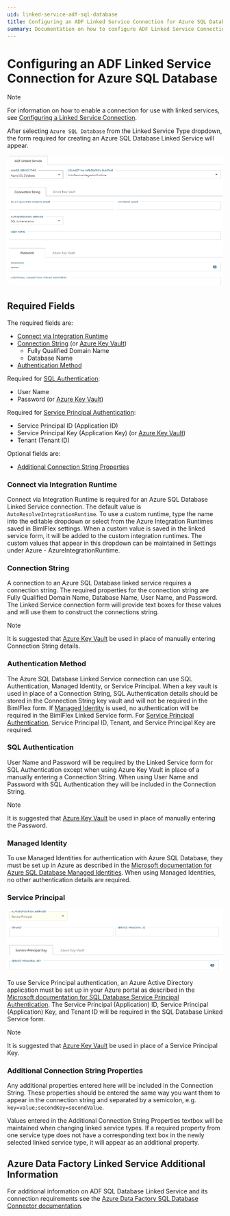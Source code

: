 ```yaml
---
uid: linked-service-adf-sql-database
title: Configuring an ADF Linked Service Connection for Azure SQL Database
summary: Documentation on how to configure ADF Linked Service Connection for Azure SQL Database with required fields, connection strings, and links to additional information
---
```

# Configuring an ADF Linked Service Connection for Azure SQL Database

> [!NOTE]
> For information on how to enable a connection for use with linked services, see [Configuring a Linked Service Connection](create-linked-service-connection.md).

[//]: # (TODO List of stages, connection types, and system types that can use Azure SQL Database)

After selecting `Azure SQL Database` from the Linked Service Type dropdown, the form required for creating an Azure SQL Database Linked Service will appear.

![Azure SQL Database Linked Service Form](images/bimlflex-ss-app-connections-adf-sql-database-form.png "Azure SQL Database Linked Service Form")

## Required Fields

The required fields are:

+ [Connect via Integration Runtime](#connect-via-integration-runtime)
+ [Connection String](#connection-string) (or [Azure Key Vault](create-linked-service-connection.md))
  + Fully Qualified Domain Name
  + Database Name
+ [Authentication Method](#authentication-method)

Required for [SQL Authentication](#sql-authentication):

+ User Name
+ Password (or [Azure Key Vault](create-linked-service-connection.md))

Required for [Service Principal Authentication](#service-principal):

+ Service Principal ID (Application ID)
+ Service Principal Key (Application Key) (or [Azure Key Vault](create-linked-service-connection.md))
+ Tenant (Tenant ID)

Optional fields are:

+ [Additional Connection String Properties](#additional-connection-string-properties)

### Connect via Integration Runtime

Connect via Integration Runtime is required for an Azure SQL Database Linked Service connection.
The default value is `AutoResolveIntegrationRuntime`.
To use a custom runtime, type the name into the editable dropdown or select from the Azure Integration Runtimes saved in BimlFlex settings.
When a custom value is saved in the linked service form, it will be added to the custom integration runtimes.
The custom values that appear in this dropdown can be maintained in Settings under Azure - AzureIntegrationRuntime.

### Connection String

A connection to an Azure SQL Database linked service requires a connection string.
The required properties for the connection string are Fully Qualified Domain Name, Database Name, User Name, and Password.
The Linked Service connection form will provide text boxes for these values and will use them to construct the connections string.

> [!NOTE]
> It is suggested that [Azure Key Vault](linked-service-azure-key-vault.md) be used in place of manually entering Connection String details.

### Authentication Method

The Azure SQL Database Linked Service connection can use SQL Authentication, Managed Identity, or Service Principal.
When a key vault is used in place of a Connection String, SQL Authentication details should be stored in the Connection String key vault and will not be required in the BimlFlex form.
If [Managed Identity](#managed-identity) is used, no authentication will be required in the BimlFlex Linked Service form.
For [Service Principal Authentication](#service-principal), Service Principal ID, Tenant, and Service Principal Key are required.

### SQL Authentication

User Name and Password will be required by the Linked Service form for SQL Authentication except when using Azure Key Vault in place of a manually entering a Connection String.
When using User Name and Password with SQL Authentication they will be included in the Connection String.

> [!NOTE]
> It is suggested that [Azure Key Vault](linked-service-azure-key-vault.md) be used in place of manually entering the Password.

### Managed Identity

To use Managed Identities for authentication with Azure SQL Database, they must be set up in Azure as described in the [Microsoft documentation for Azure SQL Database Managed Identities](https://docs.microsoft.com/en-us/azure/data-factory/connector-azure-sql-database#managed-identity).
When using Managed Identities, no other authentication details are required.

### Service Principal

![Service Principal](images/bimlflex-ss-app-connections-adf-sql-database-service-principal.png "Service Principal")

To use Service Principal authentication, an Azure Active Directory application must be set up in your Azure portal as described in the [Microsoft documentation for SQL Database Service Principal Authentication](https://docs.microsoft.com/en-us/azure/data-factory/connector-azure-sql-database#service-principal-authentication).
The Service Principal (Application) ID, Service Principal (Application) Key, and Tenant ID will be required in the SQL Database Linked Service form.

> [!NOTE]
> It is suggested that [Azure Key Vault](linked-service-azure-key-vault.md) be used in place of a Service Principal Key.

### Additional Connection String Properties

Any additional properties entered here will be included in the Connection String.
These properties should be entered the same way you want them to appear in the connection string and separated by a semicolon, e.g. `key=value;secondKey=secondValue`.

Values entered in the Additional Connection String Properties textbox will be maintained when changing linked service types.
If a required property from one service type does not have a corresponding text box in the newly selected linked service type, it will appear as an additional property.

## Azure Data Factory Linked Service Additional Information

For additional information on ADF SQL Database Linked Service and its connection requirements see the [Azure Data Factory SQL Database Connector documentation](https://docs.microsoft.com/en-us/azure/data-factory/connector-azure-sql-database).
